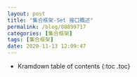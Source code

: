```yaml
---
layout: post
title: "集合框架-Set 接口概述"
permalink: /blog/08899717
categories: [集合框架]
tags: [集合框架]
date: 2020-11-13 12:09:47
---
```


* Kramdown table of contents
{:toc .toc}
